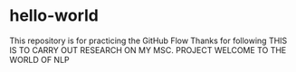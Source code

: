 # hello-world
This repository is for practicing the GitHub Flow
Thanks for following
THIS IS TO CARRY OUT RESEARCH ON MY MSC. PROJECT
WELCOME TO THE WORLD OF NLP
